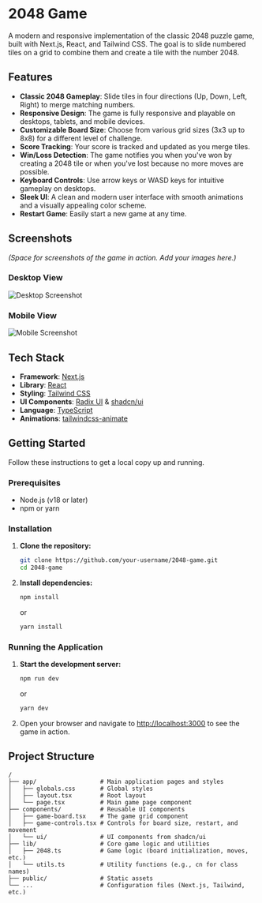 # 2048 Game

A modern and responsive implementation of the classic 2048 puzzle game, built with Next.js, React, and Tailwind CSS. The goal is to slide numbered tiles on a grid to combine them and create a tile with the number 2048.


## Features

-   **Classic 2048 Gameplay**: Slide tiles in four directions (Up, Down, Left, Right) to merge matching numbers.
-   **Responsive Design**: The game is fully responsive and playable on desktops, tablets, and mobile devices.
-   **Customizable Board Size**: Choose from various grid sizes (3x3 up to 8x8) for a different level of challenge.
-   **Score Tracking**: Your score is tracked and updated as you merge tiles.
-   **Win/Loss Detection**: The game notifies you when you've won by creating a 2048 tile or when you've lost because no more moves are possible.
-   **Keyboard Controls**: Use arrow keys or WASD keys for intuitive gameplay on desktops.
-   **Sleek UI**: A clean and modern user interface with smooth animations and a visually appealing color scheme.
-   **Restart Game**: Easily start a new game at any time.

## Screenshots

*(Space for screenshots of the game in action. Add your images here.)*

### Desktop View
![Desktop Screenshot](link-to-desktop-screenshot.png)

### Mobile View
![Mobile Screenshot](link-to-mobile-screenshot.png)

## Tech Stack

-   **Framework**: [Next.js](https://nextjs.org/)
-   **Library**: [React](https://reactjs.org/)
-   **Styling**: [Tailwind CSS](https://tailwindcss.com/)
-   **UI Components**: [Radix UI](https://www.radix-ui.com/) & [shadcn/ui](https://ui.shadcn.com/)
-   **Language**: [TypeScript](https://www.typescriptlang.org/)
-   **Animations**: [tailwindcss-animate](https://www.npmjs.com/package/tailwindcss-animate)

## Getting Started

Follow these instructions to get a local copy up and running.

### Prerequisites

-   Node.js (v18 or later)
-   npm or yarn

### Installation

1.  **Clone the repository:**
    ```sh
    git clone https://github.com/your-username/2048-game.git
    cd 2048-game
    ```

2.  **Install dependencies:**
    ```sh
    npm install
    ```
    or
    ```sh
    yarn install
    ```

### Running the Application

1.  **Start the development server:**
    ```sh
    npm run dev
    ```
    or
    ```sh
    yarn dev
    ```

2.  Open your browser and navigate to [http://localhost:3000](http://localhost:3000) to see the game in action.

## Project Structure

```
/
├── app/                  # Main application pages and styles
│   ├── globals.css       # Global styles
│   ├── layout.tsx        # Root layout
│   └── page.tsx          # Main game page component
├── components/           # Reusable UI components
│   ├── game-board.tsx    # The game grid component
│   ├── game-controls.tsx # Controls for board size, restart, and movement
│   └── ui/               # UI components from shadcn/ui
├── lib/                  # Core game logic and utilities
│   ├── 2048.ts           # Game logic (board initialization, moves, etc.)
│   └── utils.ts          # Utility functions (e.g., cn for class names)
├── public/               # Static assets
└── ...                   # Configuration files (Next.js, Tailwind, etc.)

```
